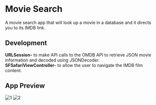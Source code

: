 # Movie Search
A movie search app that will look up a movie in a database and it directs you to its IMDB link.

## Development
**URLSession-** to make API calls to the OMDB API to retrieve JSON movie information and decoded using JSONDecoder.\
**SFSafariViewController-** to allow the user to navigate the IMDB film content.

## App Preview
![1](https://github.com/ldizon8/iOS-Development/blob/master/Movie%20Search/Movie%20Search/1.png)
![2](https://github.com/ldizon8/iOS-Development/blob/master/Movie%20Search/Movie%20Search/2.png)


